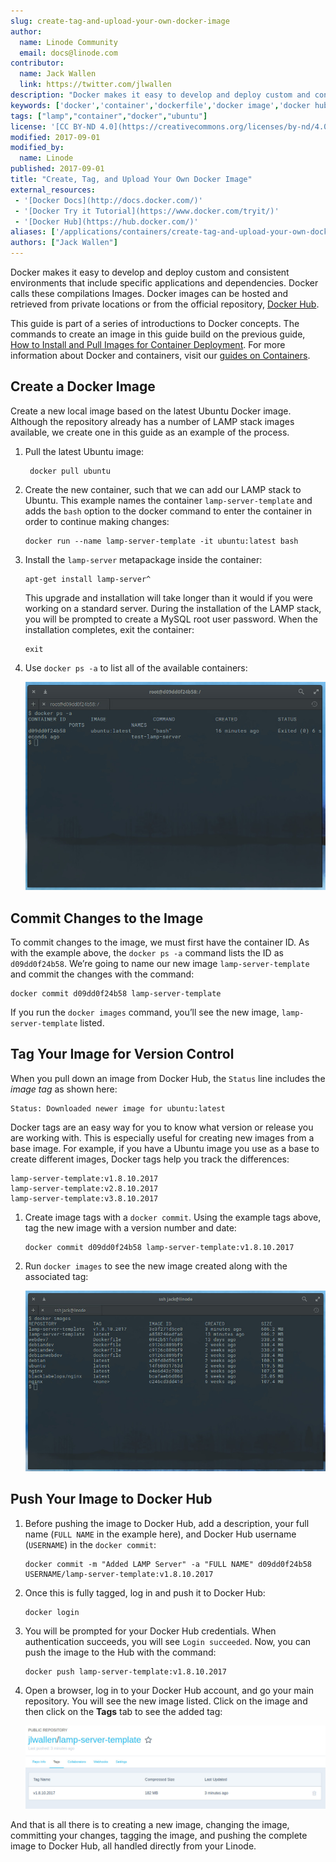 ```yaml
---
slug: create-tag-and-upload-your-own-docker-image
author:
  name: Linode Community
  email: docs@linode.com
contributor:
  name: Jack Wallen
  link: https://twitter.com/jlwallen
description: "Docker makes it easy to develop and deploy custom and consistent environments, called images. Here's how to create your own."
keywords: ['docker','container','dockerfile','docker image','docker hub']
tags: ["lamp","container","docker","ubuntu"]
license: '[CC BY-ND 4.0](https://creativecommons.org/licenses/by-nd/4.0)'
modified: 2017-09-01
modified_by:
  name: Linode
published: 2017-09-01
title: "Create, Tag, and Upload Your Own Docker Image"
external_resources:
 - '[Docker Docs](http://docs.docker.com/)'
 - '[Docker Try it Tutorial](https://www.docker.com/tryit/)'
 - '[Docker Hub](https://hub.docker.com/)'
aliases: ['/applications/containers/create-tag-and-upload-your-own-docker-image/']
authors: ["Jack Wallen"]
---
```


Docker makes it easy to develop and deploy custom and consistent environments that include specific applications and dependencies. Docker calls these compilations Images. Docker images can be hosted and retrieved from private locations or from the official repository, [Docker Hub](https://hub.docker.com/).

This guide is part of a series of introductions to Docker concepts. The commands to create an image in this guide build on the previous guide, [How to Install and Pull Images for Container Deployment](/docs/guides/installing-and-using-docker-on-ubuntu-and-debian/). For more information about Docker and containers, visit our [guides on Containers](/docs/applications/containers/).

## Create a Docker Image

Create a new local image based on the latest Ubuntu Docker image. Although the repository already has a number of LAMP stack images available, we create one in this guide as an example of the process.

1. Pull the latest Ubuntu image:

        docker pull ubuntu

2.  Create the new container, such that we can add our LAMP stack to Ubuntu. This example names the container `lamp-server-template` and adds the `bash` option to the docker command to enter the container in order to continue making changes:

        docker run --name lamp-server-template -it ubuntu:latest bash

3.  Install the `lamp-server` metapackage inside the container:

        apt-get install lamp-server^

    This upgrade and installation will take longer than it would if you were working on a standard server. During the installation of the LAMP stack, you will be prompted to create a MySQL root user password. When the installation completes, exit the container:

        exit

4.  Use `docker ps -a` to list all of the available containers:

    ![docker ps -a shows a list of available images](docker-image-list-available.png "docker ps -a shows a list of available images")

## Commit Changes to the Image

To commit changes to the image, we must first have the container ID. As with the example above, the `docker ps -a` command lists the ID as `d09dd0f24b58`. We’re going to name our new image `lamp-server-template` and commit the changes with the command:

    docker commit d09dd0f24b58 lamp-server-template

If you run the `docker images` command, you’ll see the new image, `lamp-server-template` listed.

## Tag Your Image for Version Control

When you pull down an image from Docker Hub, the `Status` line includes the *image tag* as shown here:

    Status: Downloaded newer image for ubuntu:latest

Docker tags are an easy way for you to know what version or release you are working with. This is especially useful for creating new images from a base image. For example, if you have a Ubuntu image you use as a base to create different images, Docker tags help you track the differences:

    lamp-server-template:v1.8.10.2017
    lamp-server-template:v2.8.10.2017
    lamp-server-template:v3.8.10.2017

1.  Create image tags with a `docker commit`. Using the example tags above, tag the new image with a version number and date:

        docker commit d09dd0f24b58 lamp-server-template:v1.8.10.2017

2.  Run `docker images` to see the new image created along with the associated tag:

    ![Our newly tagged image, ready to be pushed to Docker Hub](docker-image-tags.png "Our newly tagged image, ready to be pushed to Docker Hub")

## Push Your Image to Docker Hub

1.  Before pushing the image to Docker Hub, add a description, your full name (`FULL NAME` in the example here), and Docker Hub username (`USERNAME`) in the `docker commit`:

        docker commit -m "Added LAMP Server" -a "FULL NAME" d09dd0f24b58 USERNAME/lamp-server-template:v1.8.10.2017

2.  Once this is fully tagged, log in and push it to Docker Hub:

        docker login

3.  You will be prompted for your Docker Hub credentials. When authentication succeeds, you will see `Login succeeded`. Now, you can push the image to the Hub with the command:

        docker push lamp-server-template:v1.8.10.2017

4.  Open a browser, log in to your Docker Hub account, and go your main repository. You will see the new image listed. Click on the image and then click on the **Tags** tab to see the added tag:

    ![Our image, complete with tags, on Docker Hub](docker-image-public-repo.png "Our image, complete with tags, on Docker Hub")

And that is all there is to creating a new image, changing the image, committing your changes, tagging the image, and pushing the complete image to Docker Hub, all handled directly from your Linode.

